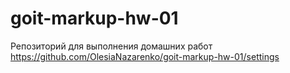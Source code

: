# goit-markup-hw-01
Репозиторий для выполнения домашних работ
https://github.com/OlesiaNazarenko/goit-markup-hw-01/settings
